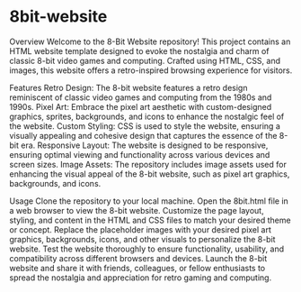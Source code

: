 # 8bit-website

Overview
Welcome to the 8-Bit Website repository! This project contains an HTML website template designed to evoke the nostalgia and charm of classic 8-bit video games and computing. Crafted using HTML, CSS, and images, this website offers a retro-inspired browsing experience for visitors.

Features
Retro Design: The 8-bit website features a retro design reminiscent of classic video games and computing from the 1980s and 1990s.
Pixel Art: Embrace the pixel art aesthetic with custom-designed graphics, sprites, backgrounds, and icons to enhance the nostalgic feel of the website.
Custom Styling: CSS is used to style the website, ensuring a visually appealing and cohesive design that captures the essence of the 8-bit era.
Responsive Layout: The website is designed to be responsive, ensuring optimal viewing and functionality across various devices and screen sizes.
Image Assets: The repository includes image assets used for enhancing the visual appeal of the 8-bit website, such as pixel art graphics, backgrounds, and icons.

Usage
Clone the repository to your local machine.
Open the 8bit.html file in a web browser to view the 8-bit website.
Customize the page layout, styling, and content in the HTML and CSS files to match your desired theme or concept.
Replace the placeholder images with your desired pixel art graphics, backgrounds, icons, and other visuals to personalize the 8-bit website.
Test the website thoroughly to ensure functionality, usability, and compatibility across different browsers and devices.
Launch the 8-bit website and share it with friends, colleagues, or fellow enthusiasts to spread the nostalgia and appreciation for retro gaming and computing.
